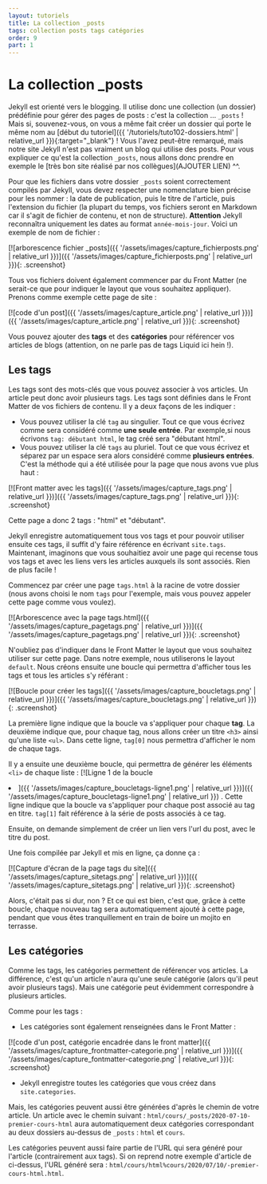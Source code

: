 ```yaml
---
layout: tutoriels
title: La collection _posts
tags: collection posts tags catégories
order: 9
part: 1
---
```




# La collection _posts
Jekyll est orienté vers le blogging. Il utilise donc une collection (un dossier) prédéfinie pour gérer des pages de posts : c'est la collection ... `_posts` ! Mais si, souvenez-vous, on vous a même fait créer un dossier qui porte le même nom au [début du tutoriel]({{ '/tutoriels/tuto102-dossiers.html' | relative_url }}){:target="_blank"} ! Vous l'avez peut-être remarqué, mais notre site Jekyll n'est pas vraiment un blog qui utilise des posts. Pour vous expliquer ce qu'est la collection `_posts`, nous allons donc prendre en exemple le [très bon site réalisé par nos collègues](AJOUTER LIEN) ^^. 

Pour que les fichiers dans votre dossier `_posts` soient correctement compilés par Jekyll, vous devez respecter une nomenclature bien précise pour les nommer : la date de publication, puis le titre de l'article, puis l'extension du fichier (la plupart du temps, vos fichiers seront en Markdown car il s'agit de fichier de contenu, et non de structure). **Attention** Jekyll reconnaîtra uniquement les dates au format `année-mois-jour`. Voici un exemple de nom de fichier :

[![arborescence fichier _posts]({{ '/assets/images/capture_fichierposts.png' | relative_url }})]({{ '/assets/images/capture_fichierposts.png' | relative_url }}){: .screenshot}

Tous vos fichiers doivent également commencer par du Front Matter (ne serait-ce que pour indiquer le layout que vous souhaitez appliquer). Prenons comme exemple cette page de site :

[![code d'un post]({{ '/assets/images/capture_article.png' | relative_url }})]({{ '/assets/images/capture_article.png' | relative_url }}){: .screenshot}

Vous pouvez ajouter des **tags** et des **catégories** pour référencer vos articles de blogs (attention, on ne parle pas de tags Liquid ici hein !).

## Les tags

Les tags sont des mots-clés que vous pouvez associer à vos articles. Un article peut donc avoir plusieurs tags. 
Les tags sont définies dans le Front Matter de vos fichiers de contenu. Il y a deux façons de les indiquer :
- Vous pouvez utiliser la clé `tag`  au singulier. Tout ce que vous écrivez comme sera considéré comme **une seule entrée**. Par exemple,si nous écrivons `tag: débutant html`, le tag créé sera "débutant html". 
- Vous pouvez utiliser  la clé `tags` au pluriel. Tout ce que vous écrivez et séparez par un espace sera alors considéré comme **plusieurs entrées**. C'est la méthode qui a été utilisée pour la page que nous avons vue plus haut :

[![Front matter avec les tags]({{ '/assets/images/capture_tags.png' | relative_url }})]({{ '/assets/images/capture_tags.png' | relative_url }}){: .screenshot}

Cette page a donc 2 tags : "html" et "débutant".

Jekyll enregistre automatiquement tous vos tags et pour pouvoir utiliser ensuite ces tags, il suffit d'y faire référence en écrivant `site.tags`. 
Maintenant, imaginons que vous souhaitiez avoir une page qui recense tous vos tags et avec les liens vers les articles auxquels ils sont associés. Rien de plus facile !

Commencez par créer une page `tags.html` à la racine de votre dossier (nous avons choisi le nom `tags` pour l'exemple, mais vous pouvez appeler cette page comme vous voulez).

[![Arborescence avec la page tags.html]({{ '/assets/images/capture_pagetags.png' | relative_url }})]({{ '/assets/images/capture_pagetags.png' | relative_url }}){: .screenshot}

N'oubliez pas d'indiquer dans le Front Matter le layout que vous souhaitez utiliser sur cette page. Dans notre exemple, nous utiliserons le layout `default`.
Nous créons ensuite une boucle qui permettra d'afficher tous les tags et tous les articles s'y référant :

[![Boucle pour créer les tags]({{ '/assets/images/capture_boucletags.png' | relative_url }})]({{ '/assets/images/capture_boucletags.png' | relative_url }}){: .screenshot}

La première ligne indique que la boucle va s'appliquer pour chaque **tag**. 
La deuxième indique que, pour chaque tag, nous allons créer un titre `<h3>` ainsi qu'une liste `<ul>`. Dans cette ligne, `tag[0]` nous permettra d'afficher le nom de chaque tags.

Il y a ensuite une deuxième boucle, qui permettra de générer les éléments `<li>` de chaque liste : [![Ligne 1 de la boucle <li>]({{ '/assets/images/capture_boucletags-ligne1.png' | relative_url }})]({{ '/assets/images/capture_boucletags-ligne1.png' | relative_url }}) . Cette ligne indique que la boucle va s'appliquer pour chaque post associé au tag en titre.  `tag[1]` fait référence à la série de posts associés à ce tag.

Ensuite, on demande simplement de créer un lien vers l'url du post, avec le titre du post. 

Une fois compilée par Jekyll et mis en ligne, ça donne ça :

[![Capture d'écran de la page tags du site]({{ '/assets/images/capture_sitetags.png' | relative_url }})]({{ '/assets/images/capture_sitetags.png' | relative_url }}){: .screenshot}

Alors, c'était pas si dur, non ? Et ce qui est bien, c'est que, grâce à cette boucle, chaque nouveau tag sera automatiquement ajouté à cette page, pendant que vous êtes tranquillement en train de boire un mojito en terrasse. 

## Les catégories
Comme les tags, les catégories permettent de référencer vos articles. La différence, c'est qu'un article n'aura qu'une seule catégorie (alors qu'il peut avoir plusieurs tags). Mais une catégorie peut évidemment correspondre à plusieurs articles.

Comme pour les tags :
- Les catégories sont également renseignées dans le Front Matter :

[![code d'un post, catégorie encadrée dans le front matter]({{ '/assets/images/capture_frontmatter-categorie.png' | relative_url }})]({{ '/assets/images/capture_fontmatter-categorie.png' | relative_url }}){: .screenshot}

- Jekyll enregistre toutes les catégories que vous créez dans `site.categories`.

Mais, les catégories peuvent aussi être générées d'après le chemin de votre article. Un article avec le chemin suivant : `html/cours/_posts/2020-07-10-premier-cours-html` aura automatiquement deux catégories correspondant au deux dossiers au-dessus de `_posts` : `html` et `cours`. 

Les catégories peuvent aussi faire partie de l'URL qui sera généré pour l'article (contrairement aux tags). Si on reprend notre exemple d'article de ci-dessus, l'URL généré sera : `html/cours/html%cours/2020/07/10/-premier-cours-html.html`.